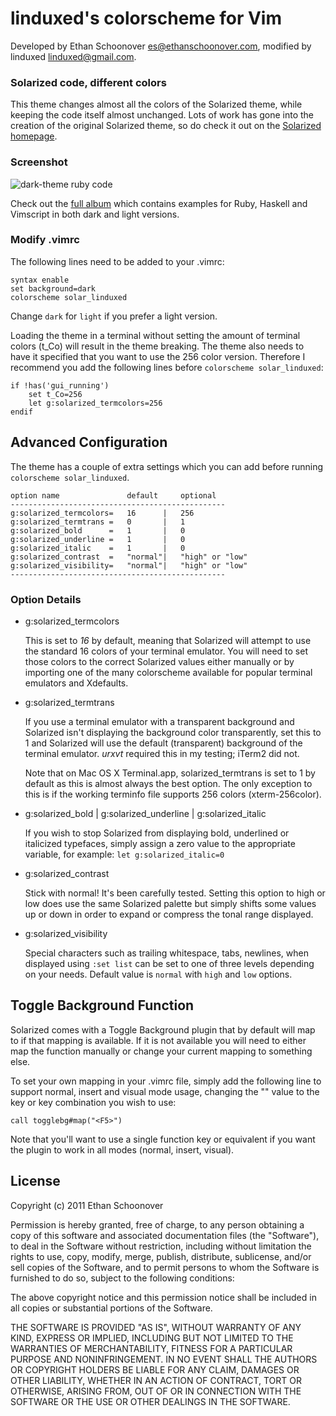 linduxed's colorscheme for Vim
==============================

Developed by Ethan Schoonover <es@ethanschoonover.com>, modified by linduxed
<linduxed@gmail.com>.

### Solarized code, different colors

This theme changes almost all the colors of the Solarized theme, while keeping
the code itself almost unchanged. Lots of work has gone into the creation of
the original Solarized theme, so do check it out on the [Solarized homepage].

[Solarized homepage]: http://ethanschoonover.com/solarized

### Screenshot

![dark-theme ruby code](http://i.imgur.com/SJbMrPR.png)

Check out the [full album](http://imgur.com/a/Y2CjD) which contains examples
for Ruby, Haskell and Vimscript in both dark and light versions.

### Modify .vimrc

The following lines need to be added to your .vimrc:

    syntax enable
    set background=dark
    colorscheme solar_linduxed

Change `dark` for `light` if you prefer a light version.

Loading the theme in a terminal without setting the amount of terminal colors
(t_Co) will result in the theme breaking. The theme also needs to have it
specified that you want to use the 256 color version. Therefore I recommend you
add the following lines before `colorscheme solar_linduxed`:

    if !has('gui_running')
        set t_Co=256
		let g:solarized_termcolors=256
    endif

Advanced Configuration
----------------------

The theme has a couple of extra settings which you can add before running
`colorscheme solar_linduxed`.

    option name               default     optional
    ------------------------------------------------
    g:solarized_termcolors=   16      |   256
    g:solarized_termtrans =   0       |   1
    g:solarized_bold      =   1       |   0
    g:solarized_underline =   1       |   0
    g:solarized_italic    =   1       |   0
    g:solarized_contrast  =   "normal"|   "high" or "low"
    g:solarized_visibility=   "normal"|   "high" or "low"
    ------------------------------------------------

### Option Details

*   g:solarized_termcolors

    This is set to *16* by default, meaning that Solarized will attempt to use
    the standard 16 colors of your terminal emulator. You will need to set
    those colors to the correct Solarized values either manually or by
    importing one of the many colorscheme available for popular terminal
    emulators and Xdefaults.

*   g:solarized_termtrans

    If you use a terminal emulator with a transparent background and Solarized
    isn't displaying the background color transparently, set this to 1 and
    Solarized will use the default (transparent) background of the terminal
    emulator. *urxvt* required this in my testing; iTerm2 did not.

    Note that on Mac OS X Terminal.app, solarized_termtrans is set to 1 by
    default as this is almost always the best option. The only exception to
    this is if the working terminfo file supports 256 colors (xterm-256color).

*   g:solarized_bold | g:solarized_underline | g:solarized_italic

    If you wish to stop Solarized from displaying bold, underlined or
    italicized typefaces, simply assign a zero value to the appropriate
    variable, for example: `let g:solarized_italic=0`

*   g:solarized_contrast

    Stick with normal! It's been carefully tested. Setting this option to high
    or low does use the same Solarized palette but simply shifts some values up
    or down in order to expand or compress the tonal range displayed.

*   g:solarized_visibility

    Special characters such as trailing whitespace, tabs, newlines, when
    displayed using `:set list` can be set to one of three levels depending on
    your needs. Default value is `normal` with `high` and `low` options.

Toggle Background Function
--------------------------

Solarized comes with a Toggle Background plugin that by default will map to
<F5> if that mapping is available. If it is not available you will need to
either map the function manually or change your current <F5> mapping to
something else.

To set your own mapping in your .vimrc file, simply add the following line to
support normal, insert and visual mode usage, changing the "<F5>" value to the
key or key combination you wish to use:

    call togglebg#map("<F5>")

Note that you'll want to use a single function key or equivalent if you want
the plugin to work in all modes (normal, insert, visual).

License
-------
Copyright (c) 2011 Ethan Schoonover

Permission is hereby granted, free of charge, to any person obtaining a copy
of this software and associated documentation files (the "Software"), to deal
in the Software without restriction, including without limitation the rights
to use, copy, modify, merge, publish, distribute, sublicense, and/or sell
copies of the Software, and to permit persons to whom the Software is
furnished to do so, subject to the following conditions:

The above copyright notice and this permission notice shall be included in
all copies or substantial portions of the Software.

THE SOFTWARE IS PROVIDED "AS IS", WITHOUT WARRANTY OF ANY KIND, EXPRESS OR
IMPLIED, INCLUDING BUT NOT LIMITED TO THE WARRANTIES OF MERCHANTABILITY,
FITNESS FOR A PARTICULAR PURPOSE AND NONINFRINGEMENT. IN NO EVENT SHALL THE
AUTHORS OR COPYRIGHT HOLDERS BE LIABLE FOR ANY CLAIM, DAMAGES OR OTHER
LIABILITY, WHETHER IN AN ACTION OF CONTRACT, TORT OR OTHERWISE, ARISING FROM,
OUT OF OR IN CONNECTION WITH THE SOFTWARE OR THE USE OR OTHER DEALINGS IN
THE SOFTWARE.
